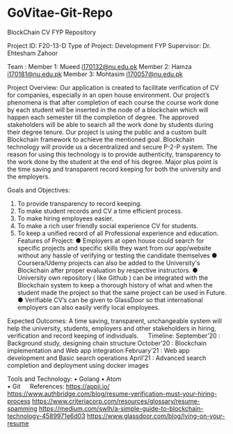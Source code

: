# GoVitae-Git-Repo
BlockChain CV FYP Repository

Project ID: F20-13-D
Type of Project: Development
FYP Supervisor: Dr. Ehtesham Zahoor

Team : 
Member 1: Mueed i170132@nu.edu.pk
Member 2: Hamza i170181@nu.edu.pk
Member 3: Mohtasim i170057@nu.edu.pk


Project Overview:
Our application is created to facilitate verification of CV for companies, especially in an open house environment. Our project’s phenomena is that after completion of each course the course work done by each student will be inserted in the node of a blockchain which will happen each semester till the completion of degree. The approved stakeholders will be able to search all the work done by students during their degree tenure. Our project is using the public and a custom built Blockchain framework to achieve the mentioned goal. Blockchain technology will provide us a decentralized and secure P-2-P system. The reason for using this technology is to provide authenticity, transparency to the work done by the student at the end of his degree. Major plus point is the time saving and transparent record keeping for both the university and the employers.
 
Goals and Objectives:
1.	To provide transparency to record keeping.
2.	To make student records and CV a time efficient process.
3.	To make hiring employees easier.
4.	To make a rich user friendly social experience CV for students.
5.	To keep a unified record of all Professional experience and education. 
 
Features of Project:
● Employers at open house could search for specific projects and
specific skills they want from our app/website without any hassle of
verifying or testing the candidate themselves
● Coursera/Udemy projects can also be added to the University's
Blockchain after proper evaluation by respective instructors.
● University own repository ( like Github ) can be integrated with the
Blockchain system to keep a thorough history of what and when the
student made the project so that the same project can be used in
Future.
● Verifiable CV’s can be given to GlassDoor so that international
employers can also easily verify local employees.

Expected Outcomes:
A time saving, transparent, unchangeable system will help the university, students, employers and other stakeholders in hiring, 
verification and record keeping of individuals.
 
Timeline:
September’20	: 	Background study, designing chain structure
October’20	: 	Blockchain implementation and Web app integration
February’21	: 	Web app development and Basic search operations
April’21	: 	Advanced search completion and deployment using docker images

Tools and Technology:
•	Golang 
•	Atom		
•	Git
 
References:
https://appii.io/ 
https://www.authbridge.com/blog/resume-verification-must-your-hiring-process
https://www.criteriacorp.com/resources/glossary/resume-spamming
https://medium.com/swlh/a-simple-guide-to-blockchain-technology-4589971e6d03
https://www.glassdoor.com/blog/lying-on-your-resume
